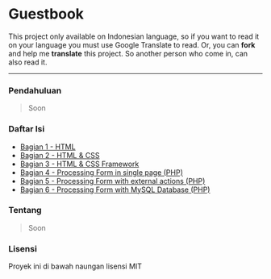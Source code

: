 # Guestbook

This project only available on Indonesian language, so if you want to read it on your language you must use Google Translate to read. Or, you can __fork__ and help me __translate__ this project. So another person who come in, can also read it.

---

### Pendahuluan

> Soon

### Daftar Isi

- [Bagian 1 - HTML](step-1/README.md)
- [Bagian 2 - HTML & CSS](step-2/README.md)
- [Bagian 3 - HTML & CSS Framework](step-3/README.md)
- [Bagian 4 - Processing Form in single page (PHP)](step-4/README.md)
- [Bagian 5 - Processing Form with external actions (PHP)](step-5/README.md)
- [Bagian 6 - Processing Form with MySQL Database (PHP)](step-6/README.md)

### Tentang

> Soon

### Lisensi

Proyek ini di bawah naungan lisensi MIT